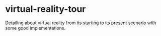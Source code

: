 # virtual-reality-tour
Detailing about virtual reality from its starting to its present scenario with some good implementations.
